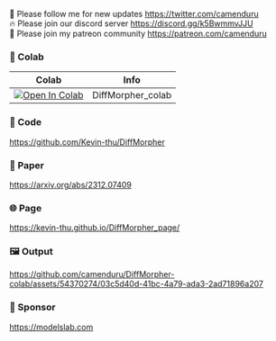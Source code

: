 🐣 Please follow me for new updates https://twitter.com/camenduru <br />
🔥 Please join our discord server https://discord.gg/k5BwmmvJJU <br />
🥳 Please join my patreon community https://patreon.com/camenduru <br />

### 🦒 Colab

| Colab | Info
| --- | --- |
[![Open In Colab](https://colab.research.google.com/assets/colab-badge.svg)](https://colab.research.google.com/github/camenduru/DiffMorpher-colab/blob/main/DiffMorpher_colab.ipynb) | DiffMorpher_colab

### 🧬 Code
https://github.com/Kevin-thu/DiffMorpher

### 📄 Paper
https://arxiv.org/abs/2312.07409

### 🌐 Page
https://kevin-thu.github.io/DiffMorpher_page/

### 🖼 Output

https://github.com/camenduru/DiffMorpher-colab/assets/54370274/03c5d40d-41bc-4a79-ada3-2ad71896a207

### 🏢 Sponsor
https://modelslab.com
